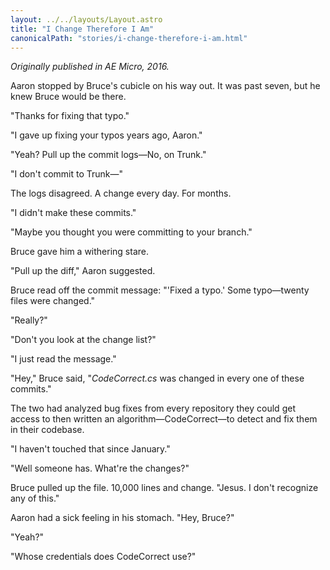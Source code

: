 ```yaml
---
layout: ../../layouts/Layout.astro
title: "I Change Therefore I Am"
canonicalPath: "stories/i-change-therefore-i-am.html"
---
```


_Originally published in AE Micro, 2016._

Aaron stopped by Bruce's cubicle on his way out. It was past seven, but he knew Bruce would be there.

"Thanks for fixing that typo."

"I gave up fixing your typos years ago, Aaron."

"Yeah? Pull up the commit logs—No, on Trunk."

"I don't commit to Trunk—"

The logs disagreed. A change every day. For months.

"I didn't make these commits."

"Maybe you thought you were committing to your branch."

Bruce gave him a withering stare.

"Pull up the diff," Aaron suggested.

Bruce read off the commit message: "'Fixed a typo.' Some typo—twenty files were changed."

"Really?"

"Don't you look at the change list?"

"I just read the message."

"Hey," Bruce said, "*CodeCorrect.cs* was changed in every one of these commits."

The two had analyzed bug fixes from every repository they could get access to then written an algorithm—CodeCorrect—to detect and fix them in their codebase.

"I haven't touched that since January."

"Well someone has. What're the changes?"

Bruce pulled up the file. 10,000 lines and change. "Jesus. I don't recognize any of this."

Aaron had a sick feeling in his stomach. "Hey, Bruce?"

"Yeah?"

"Whose credentials does CodeCorrect use?" 